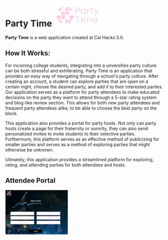 # Party Time <img src="partytimelogo.png" width="150" title="Party Time">
**Party Time** is a web application created at Cal Hacks 5.0. 

## How It Works:
For incoming college students, integrating into a unversities party culture can be both stressful and exhilerating. Party Time is an application that provides an easy way of navigating through a school's party culture. After creating an account, a student can explore parties that are open on a certain night, choose the desired party, and add it to their interested parties. Our application serves as a platform for party attendees to make educated decisions on the party they want to attend through a 5-star rating system and blog-like review section. This allows for both new party attendees and frequent party attendees alike, to be able to choose the best party on the block.  

This application also provides a portal for party hosts. Not only can party hosts create a page for their fraternity or sorority, they can also send personalized invites to invite students to their selective parties. Furthermore, this platform serves as an effective method of publicizing for smaller parties and serves as a method of exploring parties that might otherwise be unknown. 

Ulimately, this application provides a streamlined platform for exploring, rating, and attending parties for both attendees and hosts. 

## Attendee Portal
<img src = "Event Form.png" width = "200" title = "Log In">
